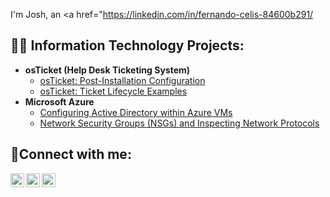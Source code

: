 I'm Josh, an <a href="https://linkedin.com/in/fernando-celis-84600b291/

<h2>👨‍💻 Information Technology Projects:</h2>

- <b>osTicket (Help Desk Ticketing System)</b>
  - [osTicket: Post-Installation Configuration](https://github.com/fcelis1/post-install-config)
  - [osTicket: Ticket Lifecycle Examples](https://github.com/fcelis1/ticket-lifecycle)
- <b>Microsoft Azure</b>
  - [Configuring Active Directory within Azure VMs](https://github.com/fcelis1/configure-ad)
  - [Network Security Groups (NSGs) and Inspecting Network Protocols](https://github.com/fcelis1/azure-network-protocols)

<h2>🤳Connect with me:</h2>

[<img align="left" alt="Josh | Twitter" width="22px" src="https://cdn.jsdelivr.net/npm/simple-icons@v3/icons/twitter.svg" />][twitter]
[<img align="left" alt="Josh | LinkedIn" width="22px" src=(https://www.linkedin.com/in/fernando-celis-84600b291/) />][linkedin]
[<img align="left" alt="Josh | Instagram" width="22px" src="https://cdn.jsdelivr.net/npm/simple-icons@v3/icons/instagram.svg" />][instagram]

[twitter]: https://twitter.com/EltigrePlays
[instagram]: https://www.instagram.com/eltigre_celis
[linkedin]: https://linkedin.com/in/FernandoCelis

